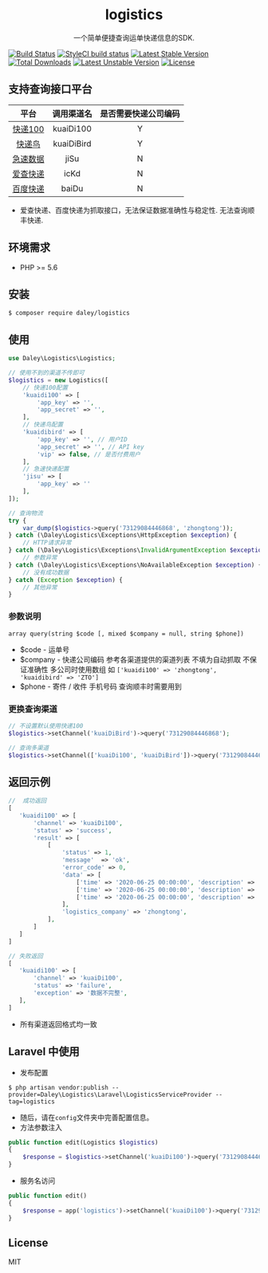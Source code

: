 <h1 align="center"> logistics </h1>


<p align="center"> 一个简单便捷查询运单快递信息的SDK. </p>

[![Build Status](https://travis-ci.org/f-dong/logistics.svg?branch=master)](https://travis-ci.org/f-dong/logistics)
[![StyleCI build status](https://github.styleci.io/repos/274927704/shield)](https://github.styleci.io/repos/274927704)
[![Latest Stable Version](https://poser.pugx.org/daley/logistics/v)](//packagist.org/packages/daley/logistics) 
[![Total Downloads](https://poser.pugx.org/daley/logistics/downloads)](//packagist.org/packages/daley/logistics) 
[![Latest Unstable Version](https://poser.pugx.org/daley/logistics/v/unstable)](//packagist.org/packages/daley/logistics) 
[![License](https://poser.pugx.org/daley/logistics/license)](//packagist.org/packages/daley/logistics)

## 支持查询接口平台

| 平台 | 调用渠道名 | 是否需要快递公司编码 |
| :-----: | :-----: | :-----: |
| [快递100](https://www.kuaidi100.com/openapi/applyapi.shtml) | kuaiDi100 | Y |
| [快递鸟](http://www.kdniao.com/api-all) | kuaiDiBird | Y |
| [急速数据](https://www.jisuapi.com/api/express) | jiSu | N |
| [爱查快递](https://www.ickd.cn/api) | icKd | N |
| [百度快递](https://www.baidu.com) | baiDu | N |

* 爱查快递、百度快递为抓取接口，无法保证数据准确性与稳定性. 无法查询顺丰快递.

## 环境需求
*   PHP >= 5.6

## 安装

```shell
$ composer require daley/logistics
```

## 使用

```php
use Daley\Logistics\Logistics;

// 使用不到的渠道不传即可
$logistics = new Logistics([
    // 快递100配置
    'kuaidi100' => [
        'app_key' => '',
        'app_secret' => '',
    ],
    // 快递鸟配置
    'kuaidibird' => [
        'app_key' => '', // 用户ID
        'app_secret' => '', // API key
        'vip' => false, // 是否付费用户
    ],
    // 急速快递配置
    'jisu' => [
        'app_key' => ''
    ],
]);

// 查询物流
try {
    var_dump($logistics->query('73129084446868', 'zhongtong'));
} catch (\Daley\Logistics\Exceptions\HttpException $exception) {
    // HTTP请求异常
} catch (\Daley\Logistics\Exceptions\InvalidArgumentException $exception) {
    // 参数异常
} catch (\Daley\Logistics\Exceptions\NoAvailableException $exception) {
    // 没有成功数据
} catch (Exception $exception) {
    // 其他异常
}
```
### 参数说明
```
array query(string $code [, mixed $company = null, string $phone])
```
* $code - 运单号
* $company - 快递公司编码 参考各渠道提供的渠道列表 不填为自动抓取 不保证准确性 多公司时使用数组 如 `['kuaidi100' => 'zhongtong', 'kuaidibird' => 'ZTO']`
* $phone - 寄件 / 收件 手机号码 查询顺丰时需要用到

### 更换查询渠道
```php
// 不设置默认使用快递100
$logistics->setChannel('kuaiDiBird')->query('73129084446868');

// 查询多渠道
$logistics->setChannel(['kuaiDi100', 'kuaiDiBird'])->query('73129084446868');
```

## 返回示例

```php
//  成功返回
[
   'kuaidi100' => [
       'channel' => 'kuaiDi100',
       'status' => 'success',
       'result' => [
           [
               'status' => 1,
               'message'  => 'ok',
               'error_code' => 0,
               'data' => [
                   ['time' => '2020-06-25 00:00:00', 'description' => '仓库-已签收'],
                   ['time' => '2020-06-25 00:00:00', 'description' => '广东XX服务点'],
                   ['time' => '2020-06-25 00:00:00', 'description' => '广东XX转运中心'],
               ],
               'logistics_company' => 'zhongtong',
           ],
       ]
   ]
]

// 失败返回
[
   'kuaidi100' => [
       'channel' => 'kuaiDi100',
       'status' => 'failure',
       'exception' => '数据不完整',
   ],
]
```
* 所有渠道返回格式均一致

## Laravel 中使用
* 发布配置
```shell
$ php artisan vendor:publish --provider=Daley\Logistics\Laravel\LogisticsServiceProvider --tag=logistics
```
* 随后，请在`config`文件夹中完善配置信息。
* 方法参数注入
```php
public function edit(Logistics $logistics) 
{
    $response = $logistics->setChannel('kuaiDi100')->query('73129084446868', 'zhongtong');
}
```
* 服务名访问
```php
public function edit() 
{
    $response = app('logistics')->setChannel('kuaiDi100')->query('73129084446868', 'zhongtong');
}
```

## License

MIT